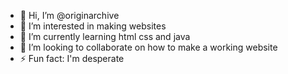 - 👋 Hi, I’m @originarchive
- 👀 I’m interested in making websites
- 🌱 I’m currently learning html css and java
- 💞️ I’m looking to collaborate on how to make a working website
- ⚡ Fun fact: I'm desperate

<!---
originarchive/originarchive is a ✨ special ✨ repository because its `README.md` (this file) appears on your GitHub profile.
You can click the Preview link to take a look at your changes.
--->

